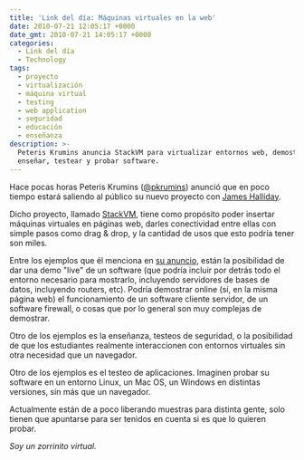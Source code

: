 ```yaml
---
title: 'Link del día: Máquinas virtuales en la web'
date: 2010-07-21 12:05:17 +0000
date_gmt: 2010-07-21 14:05:17 +0000
categories:
  - Link del día
  - Technology
tags:
  - proyecto
  - virtualización
  - máquina virtual
  - testing
  - web application
  - seguridad
  - educación
  - enseñanza
description: >-
  Peteris Krumins anuncia StackVM para virtualizar entornos web, demostrar,
  enseñar, testear y probar software.
---
```



Hace pocas horas Peteris Krumins ([@pkrumins](http://www.twitter.com/pkrumins)) anunció que en poco tiempo estará saliendo al público su nuevo proyecto con [James Halliday](http://substack.net/).

Dicho proyecto, llamado [StackVM](http://stackvm.com/), tiene como propósito poder insertar máquinas virtuales en páginas web, darles conectividad entre ellas con simple pasos como drag &amp; drop, y la cantidad de usos que esto podría tener son miles.

Entre los ejemplos que él menciona en [su anuncio](http://www.catonmat.net/blog/i-am-doing-a-startup), están la posibilidad de dar una demo "live" de un software (que podría incluir por detrás todo el entorno necesario para mostrarlo, incluyendo servidores de bases de datos, incluyendo routers, etc). Podría demostrar online (sí, en la misma página web) el funcionamiento de un software cliente servidor, de un software firewall, o cosas que por lo general son muy complejas de demostrar.

Otro de los ejemplos es la enseñanza, testeos de seguridad, o la posibilidad de que los estudiantes realmente interaccionen con entornos virtuales sin otra necesidad que un navegador.

Otro de los ejemplos es el testeo de aplicaciones. Imaginen probar su software en un entorno Linux, un Mac OS, un Windows en distintas versiones, sin más que un navegador.

Actualmente están de a poco liberando muestras para distinta gente, solo tienen que apuntarse para ser tenidos en cuenta si es que lo quieren probar.

_Soy un zorrinito virtual._
